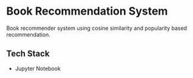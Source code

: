 # Book Recommendation System

Book recommender system using cosine similarity and popularity based recommendation.

## Tech Stack

+ Jupyter Notebook
